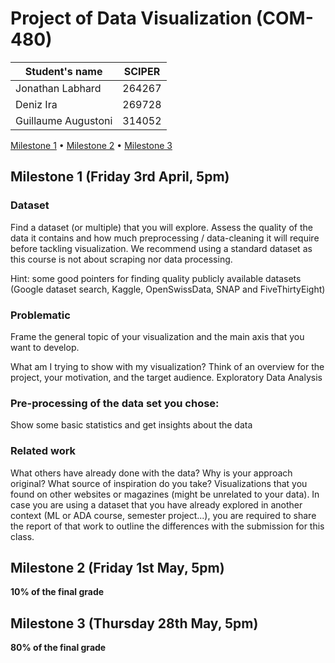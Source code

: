 # Project of Data Visualization (COM-480)

| Student's name | SCIPER |
| -------------- | ------ |
|Jonathan Labhard |264267 |
|Deniz Ira | 269728|
|Guillaume Augustoni | 314052|

[Milestone 1](#milestone-1-friday-3rd-april-5pm) • [Milestone 2](#milestone-2-friday-1st-may-5pm) • [Milestone 3](#milestone-3-thursday-28th-may-5pm)

## Milestone 1 (Friday 3rd April, 5pm)

### Dataset
Find a dataset (or multiple) that you will explore. Assess the quality of the data it contains and how much preprocessing / data-cleaning it will require before tackling visualization. We recommend using a standard dataset as this course is not about scraping nor data processing.

Hint: some good pointers for finding quality publicly available datasets (Google dataset search, Kaggle, OpenSwissData, SNAP and FiveThirtyEight)

### Problematic
Frame the general topic of your visualization and the main axis that you want to develop.

What am I trying to show with my visualization?
Think of an overview for the project, your motivation, and the target audience.
Exploratory Data Analysis

### Pre-processing of the data set you chose:

Show some basic statistics and get insights about the data

### Related work
What others have already done with the data?
Why is your approach original?
What source of inspiration do you take? Visualizations that you found on other websites or magazines (might be unrelated to your data).
In case you are using a dataset that you have already explored in another context (ML or ADA course, semester project...), you are required to share the report of that work to outline the differences with the submission for this class.


## Milestone 2 (Friday 1st May, 5pm)

**10% of the final grade**




## Milestone 3 (Thursday 28th May, 5pm)

**80% of the final grade**

